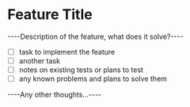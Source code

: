 # Feature Title

----Description of the feature, what does it solve?----

* [ ] task to implement the feature
* [ ] another task
* [ ] notes on existing tests or plans to test
* [ ] any known problems and plans to solve them 

----Any other thoughts...----
